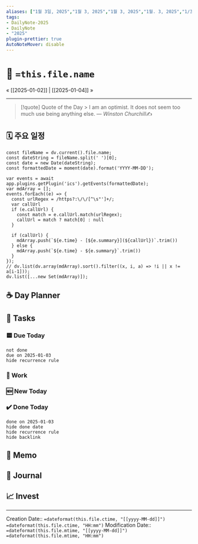 ```yaml
---
aliases: ["1월 3일, 2025","1월 3, 2025","1월 3, 2025","1월. 3, 2025","1/3/2025","1-3-2025","2025-01-03","1.3.2025",]
tags:
- DailyNote-2025
- DailyNote
- "2025"
plugin-prettier: true
AutoNoteMover: disable
---
```


# 📆 `=this.file.name`

« [[2025-01-02]] | [[2025-01-04]] »

---

>[!quote] Quote of the Day
	> I am an optimist. It does not seem too much use being anything else.
> &mdash; <cite>Winston Churchill</cite>✍️

## 🗓️ 주요 일정

```dataviewjs
const fileName = dv.current().file.name;
const dateString = fileName.split(' ')[0];
const date = new Date(dateString);
const formattedDate = moment(date).format('YYYY-MM-DD');

var events = await app.plugins.getPlugin('ics').getEvents(formattedDate);
var mdArray = [];
events.forEach((e) => {
  const urlRegex = /https?:\/\/[^\s"']+/;
  var callUrl
  if (e.callUrl) {
    const match = e.callUrl.match(urlRegex);
    callUrl = match ? match[0] : null
  }

  if (callUrl) {
    mdArray.push(`${e.time} - [${e.summary}](${callUrl})`.trim())
  } else {
    mdArray.push(`${e.time} - ${e.summary}`.trim())
  }
});
// dv.list(dv.array(mdArray).sort().filter((x, i, a) => !i || x != a[i-1]));
dv.list([...new Set(mdArray)]);
```

## ☕ Day Planner


## 📝 Tasks

### 🟨 Due Today

```tasks
not done
due on 2025-01-03
hide recurrence rule
```

###  📔 Work


### 🆕 New Today


### ✔️ Done Today

```tasks
done on 2025-01-03
hide done date
hide recurrence rule
hide backlink
```

## 📔 Memo


## 📝 Journal


## 📈  Invest


---
Creation Date::  `=dateformat(this.file.ctime, "[[yyyy-MM-dd]]")` `=dateformat(this.file.ctime, "HH:mm")`
Modification Date:: `=dateformat(this.file.mtime, "[[yyyy-MM-dd]]")` `=dateformat(this.file.mtime, "HH:mm")`